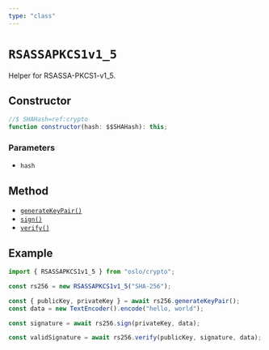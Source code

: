 ```yaml
---
type: "class"
---
```


# `RSASSAPKCS1v1_5`

Helper for RSASSA-PKCS1-v1_5.

## Constructor

```ts
//$ SHAHash=ref:crypto
function constructor(hash: $$SHAHash): this;
```

### Parameters

- `hash`

## Method

- [`generateKeyPair()`](ref:crypto/RSASSAPKCS1v1_5)
- [`sign()`](ref:crypto/RSASSAPKCS1v1_5)
- [`verify()`](ref:crypto/RSASSAPKCS1v1_5)

## Example

```ts
import { RSASSAPKCS1v1_5 } from "oslo/crypto";

const rs256 = new RSASSAPKCS1v1_5("SHA-256");

const { publicKey, privateKey } = await rs256.generateKeyPair();
const data = new TextEncoder().encode("hello, world");

const signature = await rs256.sign(privateKey, data);

const validSignature = await rs256.verify(publicKey, signature, data);
```
